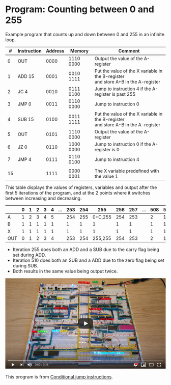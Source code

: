 # Program: Counting between 0 and 255

Example program that counts up and down between 0 and 255 in an infinite loop.

|#|Instruction|Address|Memory|Comment|
|---|---------|-------|------|-------|
| 0|OUT   |0000|1110 0000|Output the value of the A-register|
| 1|ADD 15|0001|0010 1111|Put the value of the X variable in the B-register<br>and store A+B in the A-register|
| 2|JC   4|0010|0111 0100|Jump to instruction 4 if the A-register is past 255|
| 3|JMP  0|0011|0110 0000|Jump to instruction 0|
| 4|SUB 15|0100|0011 1111|Put the value of the X variable in the B-register<br>and store A-B in the A-register|
| 5|OUT   |0101|1110 0000|Output the value of the A-register|
| 6|JZ   0|0110|1000 0000|Jump to instruction 0 if the A-register is 0|
| 7|JMP  4|0111|0110 0100|Jump to instruction 4|
|  |      |    |         |                     |
|15|      |1111|0000 0001|The X variable predefined with the value 1|

This table displays the values of registers, variables and output after the first 5 iterations of the program, and at the 2 points where it switches between increasing and decreasing.

|   | 0 | 1 | 2 | 3 | 4 |...|253|254|  255  |256|257|...|508|509| 510 |511|512|
|---|---|---|---|---|---|---|---|---|-------|---|---|---|---|---|-----|---|---|
| A | 1 | 2 | 3 | 4 | 5 |   |254|255|0+C,255|254|253|   | 2 | 1 |0+Z,1| 2 | 3 |
| B | 1 | 1 | 1 | 1 | 1 |   | 1 | 1 | 1     | 1 | 1 |   | 1 | 1 | 1   | 1 | 1 |
| X | 1 | 1 | 1 | 1 | 1 |   | 1 | 1 | 1     | 1 | 1 |   | 1 | 1 | 1   | 1 | 1 |
|OUT| 0 | 1 | 2 | 3 | 4 |   |253|254|255,255|254|253|   | 2 | 1 | 0,0 | 1 | 2 |

* Iteration 255 does both an ADD and a SUB due to the carry flag being set during ADD.
* Iteration 510 does both an SUB and a ADD due to the zero flag being set during SUB.
* Both results in the same value being output twice.

[![YouTube video of computer](../resources/yt-0-to-255-thumb.png)](https://www.youtube.com/watch?v=j12CcFnC9jI "Click to play")

This program is from [Conditional jump instructions](https://www.youtube.com/watch?v=Zg1NdPKoosU).
